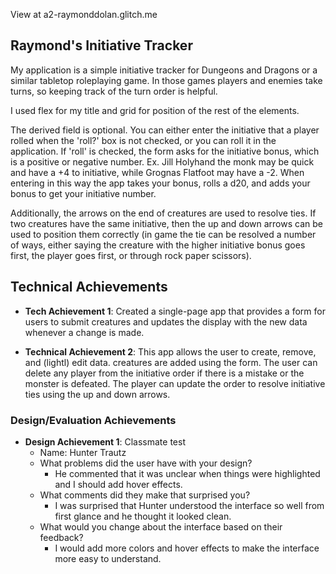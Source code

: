 View at a2-raymonddolan.glitch.me

## Raymond's Initiative Tracker
My application is a simple initiative tracker for Dungeons and Dragons or a similar tabletop roleplaying game. In those games players and enemies take turns, so keeping track of the turn order is helpful. 

I used flex for my title and grid for position of the rest of the elements.

The derived field is optional. You can either enter the initiative that a player rolled when the 'roll?' box is not checked, or you can roll it in the application. If 'roll' is checked, the form asks for the initiative bonus, which is a positive or negative number. Ex. Jill Holyhand the monk may be quick and have a +4 to initiative, while Grognas Flatfoot may have a -2. When entering in this way the app takes your bonus, rolls a d20, and adds your bonus to get your initiative number.

Additionally, the arrows on the end of creatures are used to resolve ties. If two creatures have the same initiative, then the up and down arrows can be used to position them correctly (in game the tie can be resolved a number of ways, either saying the creature with the higher initiative bonus goes first, the player goes first, or through rock paper scissors).

## Technical Achievements
- **Tech Achievement 1**: Created a single-page app that provides a form for users to submit creatures and updates the display with the new data whenever a change is made. 

- **Technical Achievement 2**: This app allows the user to create, remove, and (lightl) edit data. creatures are added using the form. The user can delete any player from the initiative order if there is a mistake or the monster is defeated. The player can update the order to resolve initiative ties using the up and down arrows.


### Design/Evaluation Achievements
- **Design Achievement 1**: Classmate test
    - Name: Hunter Trautz
    - What problems did the user have with your design?
        - He commented that it was unclear when things were highlighted and I should add hover effects.
    - What comments did they make that surprised you?
        - I was surprised that Hunter understood the interface so well from first glance and he thought it looked clean.
    - What would you change about the interface based on their feedback?
        - I would add more colors and hover effects to make the interface more easy to understand.


